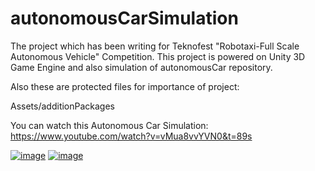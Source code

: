 # autonomousCarSimulation

The project which has been writing for Teknofest "Robotaxi-Full Scale Autonomous Vehicle" Competition. This project is powered on Unity 3D Game Engine and also simulation of autonomousCar repository.

Also these are protected files for importance of project:

Assets/additionPackages

You can watch this Autonomous Car Simulation: https://www.youtube.com/watch?v=vMua8vvYVN0&t=89s

[![image](https://i.hizliresim.com/7NWuhZ.png)](https://hizliresim.com/7NWuhZ)
[![image](https://i.hizliresim.com/iFyfG2.png)](https://hizliresim.com/iFyfG2)
